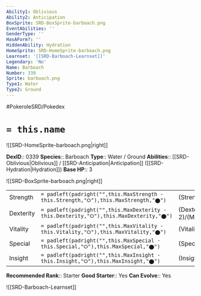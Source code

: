 ```yaml
---
Ability1: Oblivious
Ability2: Anticipation
BoxSprite: SRD-BoxSprite-barboach.png
EventAbilities: ''
GenderType: ''
HasAForm?: ''
HiddenAbility: Hydration
HomeSprite: SRD-HomeSprite-barboach.png
Learnset: '[[SRD-Barboach-Learnset]]'
Legendary: 'No'
Name: Barboach
Number: 339
Sprite: barboach.png
Type1: Water
Type2: Ground
---
```


#PokeroleSRD/Pokedex

# `= this.name`

![[SRD-HomeSprite-barboach.png|right]]

**DexID**:: 0339
**Species**:: Barboach
**Type**:: Water / Ground
**Abilities**:: [[SRD-Oblivious|Oblivious]] / [[SRD-Anticipation|Anticipation]] ([[SRD-Hydration|Hydration]])
**Base HP**:: 3

![[SRD-BoxSprite-barboach.png|right]]

|           |                                                                                        |                                          |
| --------- | -------------------------------------------------------------------------------------- | ---------------------------------------- |
| Strength  | `= padleft(padright("",this.MaxStrength - this.Strength,"⭘"),this.MaxStrength,"⬤")`    | (Strength::2)/(MaxStrength::4)   |
| Dexterity | `= padleft(padright("",this.MaxDexterity - this.Dexterity,"⭘"),this.MaxDexterity,"⬤")` | (Dexterity:: 2)/(MaxDexterity::4) |
| Vitality  | `= padleft(padright("",this.MaxVitality - this.Vitality,"⭘"),this.MaxVitality,"⬤")`    | (Vitality::1)/(MaxVitality::3)   |
| Special   | `= padleft(padright("",this.MaxSpecial - this.Special,"⭘"),this.MaxSpecial,"⬤")`       | (Special::2)/(MaxSpecial::4)     |
| Insight   | `= padleft(padright("",this.MaxInsight - this.Insight,"⭘"),this.MaxInsight,"⬤")`       | (Insight::1)/(MaxInsight::3)     |

**Recommended Rank**:: Starter
**Good Starter**:: Yes
**Can Evolve**:: Yes

![[SRD-Barboach-Learnset]]